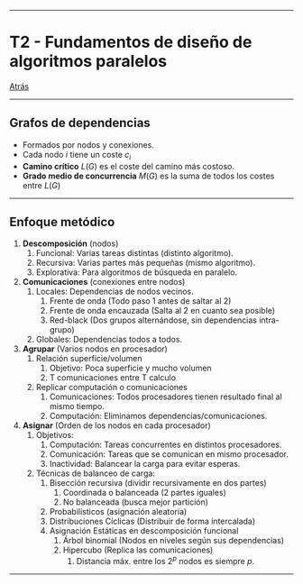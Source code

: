 
---
# T2 - Fundamentos de diseño de algoritmos paralelos

[Atrás](../README.md)

---
## Grafos de dependencias
- Formados por nodos y conexiones.
- Cada nodo $i$ tiene un coste $c_i$
- **Camino crítico** $L(G)$ es el coste del camino más costoso.
- **Grado medio de concurrencia** $M(G)$ es la suma de todos los costes entre $L(G)$
---
## Enfoque metódico
1. **Descomposición** (nodos)
	1. Funcional: Varias tareas distintas (distinto algoritmo).
	2. Recursiva: Varias partes más pequeñas (mismo algoritmo).
	3. Explorativa: Para algoritmos de búsqueda en paralelo.
2. **Comunicaciones** (conexiones entre nodos)
	1. Locales: Dependencias de nodos vecinos.
		1. Frente de onda (Todo paso 1 antes de saltar al 2)
		2. Frente de onda encauzada (Salta al 2 en cuanto sea posible)
		3. Red-black (Dos grupos alternándose, sin dependencias intra-grupo)
	2. Globales: Dependencias todos a todos.
3. **Agrupar** (Varios nodos en procesador)
	1. Relación superficie/volumen
		1. Objetivo: Poca superficie y mucho volumen
		2. T comunicaciones entre T calculo
	2. Replicar computación o comunicaciones
		1. Comunicaciones: Todos procesadores tienen resultado final al mismo tiempo.
		2. Computación: Eliminamos dependencias/comunicaciones.
4. **Asignar** (Orden de los nodos en cada procesador)
	1. Objetivos:
		1. Computación: Tareas concurrentes en distintos procesadores.
		2. Comunicación: Tareas que se comunican en mismo procesador.
		3. Inactividad: Balancear la carga para evitar esperas.
	2. Técnicas de balanceo de carga:
		1. Bisección recursiva (dividir recursivamente en dos partes)
			1. Coordinada o balanceada (2 partes iguales)
			2. No balanceada (busca mejor partición)
		2. Probabilísticos (asignación aleatoria)
		3. Distribuciones  Cíclicas (Distribuir de forma intercalada)
		4. Asignación Estáticas en descomposición funcional
			1. Árbol binomial (Nodos en niveles según sus dependencias)
			2. Hipercubo (Replica las comunicaciones)
				1. Distancia máx. entre los $2^p$ nodos es siempre $p$.
---

